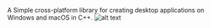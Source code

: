 A Simple cross-platform library for creating desktop applications on Windows and macOS in C++.
![alt text](https://github.com/DandingB/crispy-cross/blob/main/support_files/AppRunning.png?raw=true)
